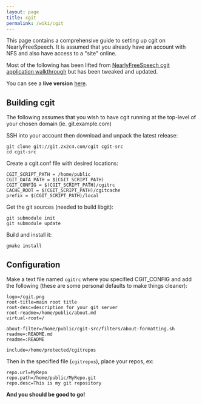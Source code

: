 ```yaml
---
layout: page
title: cgit
permalink: /wiki/cgit
---
```


This page contains a comprehensive guide to setting up cgit on NearlyFreeSpeech. It is assumed that you already have an account with NFS and also have access to a "site" online.

Most of the following has been lifted from [NearlyFreeSpeech cgit application walkthrough](https://members.nearlyfreespeech.net/wiki/Applications/Cgit) but has been tweaked and updated.

You can see a **live version** [here](https://git.btxx.org).

## Building cgit

The following assumes that you wish to have cgit running at the top-level of your chosen domain (ie. git.example.com)

SSH into your account then download and unpack the latest release:

    git clone git://git.zx2c4.com/cgit cgit-src
    cd cgit-src

Create a cgit.conf file with desired locations:

    CGIT_SCRIPT_PATH = /home/public
    CGIT_DATA_PATH = $(CGIT_SCRIPT_PATH)
    CGIT_CONFIG = $(CGIT_SCRIPT_PATH)/cgitrc
    CACHE_ROOT = $(CGIT_SCRIPT_PATH)/cgitcache
    prefix = $(CGIT_SCRIPT_PATH)/local

Get the git sources (needed to build libgit):

    git submodule init
    git submodule update

Build and install it:

    gmake install

## Configuration

Make a text file named `cgitrc` where you specified CGIT_CONFIG and add the following (these are some personal defaults to make things cleaner):

    logo=/cgit.png
    root-title=main root title
    root-desc=description for your git server
    root-readme=/home/public/about.md
    virtual-root=/

    about-filter=/home/public/cgit-src/filters/about-formatting.sh
    readme=:README.md
    readme=:README

    include=/home/protected/cgitrepos

Then in the specified file (`cgitrepos`), place your repos, ex:

    repo.url=MyRepo
    repo.path=/home/public/MyRepo.git
    repo.desc=This is my git repository

**And you should be good to go!**

